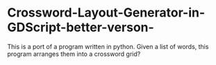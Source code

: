 # Crossword-Layout-Generator-in-GDScript-better-verson-
This is a port of a program written in python. Given a list of words, this program arranges them into a crossword grid?
